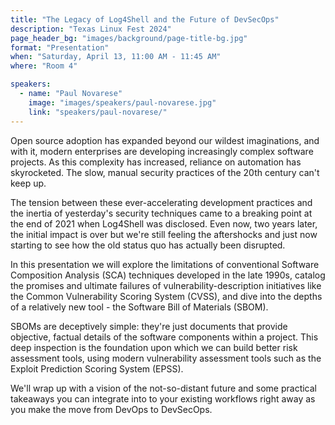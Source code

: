 ```yaml
---
title: "The Legacy of Log4Shell and the Future of DevSecOps"
description: "Texas Linux Fest 2024"
page_header_bg: "images/background/page-title-bg.jpg"
format: "Presentation"
when: "Saturday, April 13, 11:00 AM - 11:45 AM"
where: "Room 4"

speakers:
  - name: "Paul Novarese"
    image: "images/speakers/paul-novarese.jpg"
    link: "speakers/paul-novarese/"
---
```


Open source adoption has expanded beyond our wildest imaginations, and with it,
modern enterprises are developing increasingly complex software projects. As
this complexity has increased, reliance on automation has skyrocketed. The
slow, manual security practices of the 20th century can't keep up.

The tension between these ever-accelerating development practices and the
inertia of yesterday's security techniques came to a breaking point at the end
of 2021 when Log4Shell was disclosed. Even now, two years later, the initial
impact is over but we're still feeling the aftershocks and just now starting to
see how the old status quo has actually been disrupted.

In this presentation we will explore the limitations of conventional Software
Composition Analysis (SCA) techniques developed in the late 1990s, catalog the
promises and ultimate failures of vulnerability-description initiatives like
the Common Vulnerability Scoring System (CVSS), and dive into the depths of a
relatively new tool - the Software Bill of Materials (SBOM).

SBOMs are deceptively simple: they're just documents that provide objective,
factual details of the software components within a project. This deep
inspection is the foundation upon which we can build better risk assessment
tools, using modern vulnerability assessment tools such as the Exploit
Prediction Scoring System (EPSS).

We'll wrap up with a vision of the not-so-distant future and some practical
takeaways you can integrate into to your existing workflows right away as you
make the move from DevOps to DevSecOps.


